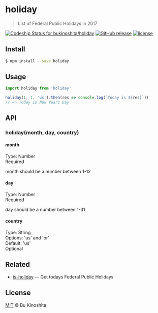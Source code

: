 # holiday
> List of Federal Public Holidays in 2017

[![Codeship Status for bukinoshita/holiday](https://app.codeship.com/projects/f81b98e0-dde4-0134-65d6-666b8ac96438/status?branch=master)](https://app.codeship.com/projects/204623)
[![GitHub release](https://img.shields.io/github/release/bukinoshita/holiday.svg)](https://www.npmjs.com/package/holiday)
[![license](https://img.shields.io/github/license/bukinoshita/holiday.svg)](https://raw.githubusercontent.com/bukinoshita/holiday/master/LICENSE)

## Install
```bash
$ npm install --save holiday
```

## Usage
```js
import holiday from 'holiday'

holiday(1, 1, 'us').then(res => console.log(`Today is ${res}`))
// => Today is New Years Day
```

## API
### holiday(month, day, country)

#### month
Type: Number<br/>
Required

month should be a number between 1-12

#### day
Type: Number<br/>
Required

day should be a number between 1-31

#### country
Type: String<br/>
Options: 'us' and 'br'<br/>
Default: 'us'<br/>
Optional

## Related
- [is-holiday](https://github.com/bukinoshita/is-holiday) — Get todays Federal Public Holidays

## License
[MIT](https://github.com/bukinoshita/holiday/blob/master/LICENSE) &copy; Bu Kinoshita
